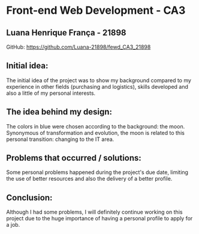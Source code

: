<h1> Front-end Web Development - CA3</h1>
<h2>Luana Henrique França - 21898</h2>

GitHub: https://github.com/Luana-21898/fewd_CA3_21898

<h2>Initial idea:</h2>
The initial idea of the project was to show my background compared to my experience in other fields (purchasing and logistics), skills developed and also a little of my personal interests.

<h2>The idea behind my design:</h2>
The colors in blue were chosen according to the background: the moon.
Synonymous of transformation and evolution, the moon is related to this personal transition: changing to the IT area.

<h2>Problems that occurred / solutions:</h2>
Some personal problems happened during the project's due date, limiting the use of better resources and also the delivery of a better profile.

<h2>Conclusion:</h2>
Although I had some problems, I will definitely continue working on this project due to the huge importance of having a personal profile to apply for a job.
